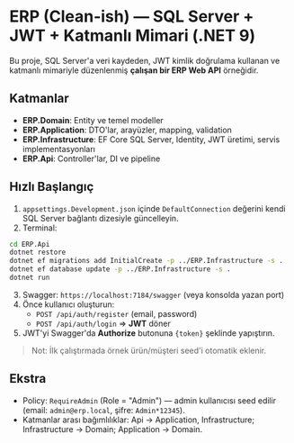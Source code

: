 # ERP (Clean-ish) — SQL Server + JWT + Katmanlı Mimari (.NET 9)

Bu proje, SQL Server'a veri kaydeden, JWT kimlik doğrulama kullanan ve katmanlı mimariyle düzenlenmiş **çalışan bir ERP Web API** örneğidir.

## Katmanlar
- **ERP.Domain**: Entity ve temel modeller
- **ERP.Application**: DTO'lar, arayüzler, mapping, validation
- **ERP.Infrastructure**: EF Core SQL Server, Identity, JWT üretimi, servis implementasyonları
- **ERP.Api**: Controller'lar, DI ve pipeline

## Hızlı Başlangıç
1) `appsettings.Development.json` içinde `DefaultConnection` değerini kendi SQL Server bağlantı dizesiyle güncelleyin.
2) Terminal:
```bash
cd ERP.Api
dotnet restore
dotnet ef migrations add InitialCreate -p ../ERP.Infrastructure -s .
dotnet ef database update -p ../ERP.Infrastructure -s .
dotnet run
```
3) Swagger: `https://localhost:7184/swagger` (veya konsolda yazan port)
4) Önce kullanıcı oluşturun:
   - `POST /api/auth/register`  (email, password)
   - `POST /api/auth/login` => **JWT** döner
5) JWT'yi Swagger'da **Authorize** butonuna `{token}` şeklinde yapıştırın.

> Not: İlk çalıştırmada örnek ürün/müşteri seed'i otomatik eklenir.

## Ekstra
- Policy: `RequireAdmin` (Role = "Admin") — admin kullanıcısı seed edilir (email: `admin@erp.local`, şifre: `Admin*12345`).
- Katmanlar arası bağımlılıklar: Api -> Application, Infrastructure; Infrastructure -> Domain; Application -> Domain.
